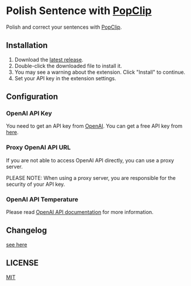# Polish Sentence with [PopClip](https://pilotmoon.com/popclip/)

Polish and correct your sentences with [PopClip](https://pilotmoon.com/popclip/).

## Installation

1. Download the [latest release](https://github.com/okisdev/polish-sentences-popclip-ext/releases/latest).
2. Double-click the downloaded file to install it.
3. You may see a warning about the extension. Click "Install" to continue.
4. Set your API key in the extension settings.

## Configuration

### OpenAI API Key

You need to get an API key from [OpenAI](https://openai.com/). You can get a free API key from [here](https://platform.openai.com/).

### Proxy OpenAI API URL

If you are not able to access OpenAI API directly, you can use a proxy server.

PLEASE NOTE: When using a proxy server, you are responsible for the security of your API key.

### OpenAI API Temperature

Please read [OpenAI API documentation](https://platform.openai.com/docs/api-reference/chat/create#chat/create-temperature) for more information.

## Changelog

[see here](https://github.com/okisdev/polish-sentences-popclip-ext/releases/latest)

## LICENSE

[MIT](LICENSE)
